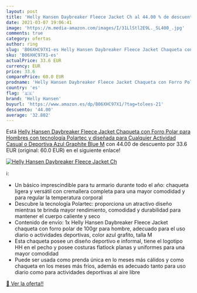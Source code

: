 ```yaml
---
layout: post
title: 'Helly Hansen Daybreaker Fleece Jacket Ch al 44.00 % de descuento'
date: 2021-03-07 19:06:41
image: 'https://m.media-amazon.com/images/I/31LlStl2E9L._SL400_.jpg'
comments: true
category: ofertas
author: ring
slug: 'B06XHC97X1-es Helly Hansen Daybreaker Fleece Jacket Chaqueta con Forro...'
sku: 'B06XHC97X1-es'
actualPrice: 33.6 EUR
currency: EUR
price: 33.6
comparePrice: 60.0 EUR
prodname: 'Helly Hansen Daybreaker Fleece Jacket Chaqueta con Forro Polar para Hombres  con tecnología Polartec y diseñada para Cualquier Actividad Casual o Deportiva  Azul  Graphite Blue   M'
country: 'es'
flag: '🇪🇸'
brand: 'Helly Hansen'
buyurl: 'https://www.amazon.es/dp/B06XHC97X1/?tag=tolees-21'
descuento: '44.00'
average: '32.802'
---
```


Está [Helly Hansen Daybreaker Fleece Jacket Chaqueta con Forro Polar para Hombres  con tecnología Polartec y diseñada para Cualquier Actividad Casual o Deportiva  Azul  Graphite Blue   M](https://www.amazon.es/dp/B06XHC97X1/?tag=tolees-21) con 44.00 de descuento por 33.6 EUR (original: 60.0 EUR) en el siguiente enlace!

[![Helly Hansen Daybreaker Fleece Jacket Ch](https://m.media-amazon.com/images/I/31LlStl2E9L._SL400_.jpg)](https://www.amazon.es/dp/B06XHC97X1/?tag=tolees-21)

ℹ️:

- Un básico imprescindible para tu armario durante todo el año: chaqueta ligera y versátil con cremallera completa para una mayor comodidad y para regular la temperatura corporal
- Descubre la tecnología Polartec: proporciona un atractivo diseño mientras te brinda mayor rendimiento, comodidad y durabilidad para mantener el cuerpo caliente y seco
- Contenido de envío: 1x Helly Hansen Daybreaker Fleece Jacket chaqueta con forro polar de 100gr para hombre, adecuado para el uso diario o actividades deportivas, color azul grafito, talla M
- Esta chaqueta posee un diseño deportivo e informal, tiene el logotipo HH en el pecho y posee costuras flatlock planas y uniformes para una mayor comodidad
- Puede ser usada como prenda única en lo meses más cálidos y como chaqueta en los meses más fríos, además es adecuado tanto para uso diario como para actividades deportivas al aire libre

[🛒 Ver la oferta!!](https://www.amazon.es/dp/B06XHC97X1/?tag=tolees-21)

